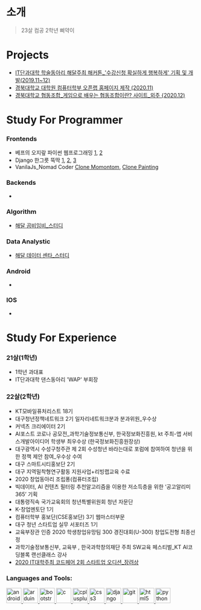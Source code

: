 # 소개
> 23살 컴공 2학년 삐약이


# Projects
* [IT단과대학 학술동아리 해달주최 해커톤_'수강신청 확실하게 행복하게' 기획 및 개발(2019.11~12)](https://github.com/Climier-code/Haedal_Hackathon_2019_2)
* [경북대학교 대학원 컴퓨터학부 오픈랩 홈페이지 제작 (2020.11)](https://github.com/Climier-code/knu_cse_openlab_2020)
* [경북대학교 협동조합_게임으로 배우는 협동조합이란? 사이트_외주 {2020.12)](https://github.com/Climier-code/Cooperative_site.git)

# Study For Programmer
### Frontends
* 베프의 오지랖 파이썬 웹프로그래밍 [1](https://github.com/Climier-code/bookmark), [2](https://github.com/Climier-code/Dstagram)
* Django 한그릇 뚝딱 [1](https://github.com/Climier-code/ToDoList_Django), [2](https://github.com/Climier-code/RestaurantShare_Django), [3](https://github.com/Climier-code/ExcelCalculate_Django)
* VanilaJs_Nomad Coder [Clone Momontom](https://github.com/Climier-code/Nomad_vanilajs.git), [Clone Painting](https://github.com/Climier-code/Nomad_vanilajs2.git)
### Backends
* 
### Algorithm
* [해달 곰비임비_스터디](https://github.com/Climier-code/gombi)
### Data Analystic
* [해달 데이터 센타_스터디](https://github.com/Climier-code/HaedalDataCenter)
### Android
* 
### IOS
* 

# Study For Experience
### 21살(1학년)
* 1학년 과대표
* IT단과대학 댄스동아리 'WAP' 부회장

### 22살(2학년)
* KT모바일퓨처리스트 18기
* 대구청년정책네트워크 2기 일자리네트워크분과 분과위원_우수상
* 커넥츠 크리에이터 2기
* AI포스트 코로나 공모전_과학기술정보통신부, 한국정보화진흥원, kt 주최-앱 서비스개발아이디어 학생부 최우수상
(한국정보화진흥원장상)
* 대구광역시 수성구청주관 제 2회 수성청년 바라는대로 포럼에 참여하여 청년을 위한 정책 제안 참여_우수상 수여
* 대구 스마트시티홍보단 2기
* 대구 지역밀착형연구활동 지원사업+리빙랩교육 수료
* 2020 창업동아리 조립퐁(컴퓨터조립)
* 빅데이터, AI 컨텐츠 필터링 추천알고리즘을 이용한 저소득층을 위한 ‘공고알리미365’ 기획
* 대통령직속 국가교육회의 청년특별위원회 청년 자문단
* K-창업멘토단 1기
* 컴퓨터학부 홍보단(CSE홍보단) 3기 웹마스터부문
* 대구 청년 스타트업 실무 서포터즈 1기
* 교육부장관 인증 2020 학생창업유망팀 300 경진대회(U-300) 창업도전형 최종선정
* 과학기술정보통신부, 교육부 , 한국과학창의재단 주최 SW교육 페스티벌_KT AI코딩블록 랜선클래스 강사
* [2020 IT대학주최 코드페어 2회 스타트업 오디션_장려상](https://github.com/Climier-code/2nd_knu_codefair_potato)
<!--
**Climier-code/Climier-code** is a ✨ _special_ ✨ repository because its `README.md` (this file) appears on your GitHub profile.

Here are some ideas to get you started:

- 🔭 I’m currently working on ...
- 🌱 I’m currently learning ...
- 👯 I’m looking to collaborate on ...
- 🤔 I’m looking for help with ...
- 💬 Ask me about ...
- 📫 How to reach me: ...
- 😄 Pronouns: ...
- ⚡ Fun fact: ...
-->


<h3 align="left">Languages and Tools:</h3>
<p align="left"> <a href="https://developer.android.com" target="_blank"> <img src="https://devicons.github.io/devicon/devicon.git/icons/android/android-original-wordmark.svg" alt="android" width="40" height="40"/> </a> <a href="https://www.arduino.cc/" target="_blank"> <img src="https://cdn.worldvectorlogo.com/logos/arduino-1.svg" alt="arduino" width="40" height="40"/> </a><a href="https://getbootstrap.com" target="_blank"> <img src="https://devicons.github.io/devicon/devicon.git/icons/bootstrap/bootstrap-plain.svg" alt="bootstrap" width="40" height="40"/> </a> <a href="https://www.cprogramming.com/" target="_blank"> <img src="https://devicons.github.io/devicon/devicon.git/icons/c/c-original.svg" alt="c" width="40" height="40"/> </a> <a href="https://www.w3schools.com/cpp/" target="_blank"> <img src="https://devicons.github.io/devicon/devicon.git/icons/cplusplus/cplusplus-original.svg" alt="cplusplus" width="40" height="40"/> </a> <a href="https://www.w3schools.com/css/" target="_blank"> <img src="https://devicons.github.io/devicon/devicon.git/icons/css3/css3-original-wordmark.svg" alt="css3" width="40" height="40"/> </a> <a href="https://www.djangoproject.com/" target="_blank"> <img src="https://devicons.github.io/devicon/devicon.git/icons/django/django-original.svg" alt="django" width="40" height="40"/> </a> <a href="https://git-scm.com/" target="_blank"> <img src="https://www.vectorlogo.zone/logos/git-scm/git-scm-icon.svg" alt="git" width="40" height="40"/> </a> <a href="https://www.w3.org/html/" target="_blank"> <img src="https://devicons.github.io/devicon/devicon.git/icons/html5/html5-original-wordmark.svg" alt="html5" width="40" height="40"/> </a><a href="https://www.python.org" target="_blank"> <img src="https://devicons.github.io/devicon/devicon.git/icons/python/python-original.svg" alt="python" width="40" height="40"/> </a></p>
